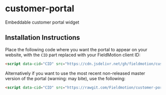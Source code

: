 # customer-portal
Embeddable customer portal widget

## Installation Instructions

Place the following code where you want the portal to appear on your website, with the `CID` part replaced with your FieldMotion client ID:

```html
<script data-cid="CID" src="https://cdn.jsdelivr.net/gh/fieldmotion/customer-portal@20181023/portal.js" id="fm-customer-portal"></script><a href="https://fieldmotion.com/">FieldMotion</a>
```

Alternatively if you want to use the most recent non-released master version of the portal (warning: may bite), use the following:

```html
<script data-cid="CID" src="https://rawgit.com/Fieldmotion/customer-portal/master/portal.js" id="fm-customer-portal"></script><a href="https://fieldmotion.com/">FieldMotion</a>
```

